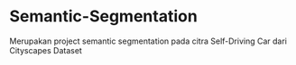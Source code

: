 # Semantic-Segmentation
Merupakan project semantic segmentation pada citra Self-Driving Car dari Cityscapes Dataset


